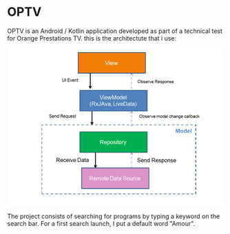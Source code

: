 # OPTV
OPTV is an Android / Kotlin application developed as part of a technical test for Orange Prestations TV.
this is the architectute that i use:

![Imgur Image](https://github.com/MessaouiSihem/OPTV/blob/master/app/src/main/assets/image_project_arch.png)




The project consists of searching for programs by typing a keyword on the search bar.
For a first search launch, I put a default word "Amour".
